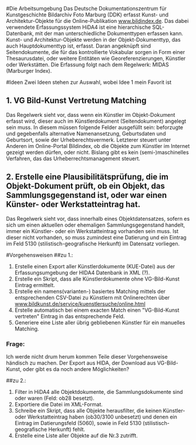 #Die Arbeitsumgebung
Das Deutsche Dokumentationszentrum für Kunstgeschichte Bildarchiv Foto Marburg (DDK) erfasst Kunst- und Architektur-Objekte für die Online-Publikation www.bildindex.de. Das dabei verwendete Erfassungssystem HiDA4 ist eine hierarchische SQL-Datenbank, mit der man 
unterschiedliche Dokumenttypen erfassen kann. Kunst- und Architektur-Objekte werden in der Objekt-Dokumenttyp, das auch Hauptdokumenttyp ist, erfasst. Daran angeknüpft sind Seitendokumente, die für das kontrollierte Vokabular sorgen in Form einer Thesaurusdatei, 
oder weitere Entitäten wie Georeferenzierungen, Künstler oder Werkstätten.
Die Erfassung folgt nach dem Regelwerk: MIDAS (Marburger Index). 

#Ideen
Zwei Ideen stehen zur Auswahl, wobei Idee 1 mein Favorit ist
## 1. VG Bild-Kunst Vertretung Matching
Das Regelwerk sieht vor, dass wenn ein Künstler im Objekt-Dokument erfasst wird, dieser auch im Künstlerdokument (Seitendokument) angelegt sein muss. In diesem müssen folgende Felder ausgefüllt sein: 
beforzugte und gegebenfalls alternative Namenansetzung, Geburtsdaten und Geburtsort, sowie der Urheberechtsvermerk. Letzterer steuert unter Anderen im Online-Portal Bildindex, ob die Objekte zum Künstler im Internet gezeigt werden dürfen, oder nicht. Bislang gibt 
es kein (semi-)maschinelles Verfahren, das das Urheberrechtsmanagement steuert. 

## 2. Erstelle eine Plausibilitätsprüfung, die im Objekt-Dokument prüft, ob ein Objekt, das Sammlungsgegenstand ist, oder war einen Künster- oder Werkstatteintrag hat. 
Das Regelwerk sieht vor, dass innerhalb eines Objektdatensatzes, sofern es sich um einen aktuellen oder ehemaligen Sammlungsgegenstand handelt, immer ein Künstler- oder ein Werkstatteintrag vorhanden sein muss. Ist dieser nicht vorhanden, so muss zumindest eine 
Datierung und ein Eintrag im Feld 5130 (stilistisch-geografische Herkunft) im Datensatz vorliegen.
  
#Vorgehensweisen
##zu 1.:
1. Erstelle einen Export aller Künstlerdokumente (KUE-Datei) aus der Erfassungsumgebung der HIDA4 Datenbank in XML (?). 
2. Erstelle ein Skript, dass alle Künstlerdokumente ohne VG-Bild-Kunst Eintrag ermittelt.
3. Erstelle ein namens(varianten-) basiertes Matching mittels der entsprechenden CSV-Datei zu Künstlern mit Onlinerechten über www.bildkunst.de/service/kuenstlersuche/online.html
4. Erstelle automatisch bei einem exacten Match einen "VG-Bild-Kunst vertreten" Eintrag in das entsprechende Feld.
5. Generiere eine Liste aller übrig gebliebenen Künstler für ein manuelles Matching.

### Frage:
Ich werde nicht drum herum kommen Teile dieser Vorgehensweise händisch zu machen. Der Export aus HIDA, der Download aus VG-Bild-Kunst, oder gibt es da noch andere Möglichkeiten?


##zu 2.:
1. Filter in HiDA4 alle Objektdokumente, die Sammlungsdokumente sind oder waren (Feld: ob28 besetzt).
2. Exportiere die Datei im XML-Format.
3. Schreibe ein Skript, dass alle Objekte herausfilter, die keinen Künstler- oder Werkstatteintrag haben (ob30/3100 unbesetzt) und denen ein Eintrag im Datierungsfeld (5060), sowie in Feld 5130 (stilistisch-geografische Herkunft) fehlt.
4. Erstelle eine Liste aller Objekte auf die Nr.3 zutrifft.


